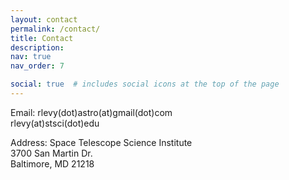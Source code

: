 ```yaml
---
layout: contact
permalink: /contact/
title: Contact
description: 
nav: true
nav_order: 7

social: true  # includes social icons at the top of the page
---
```


Email: rlevy(dot)astro(at)gmail(dot)com<br>
       rlevy(at)stsci(dot)edu

Address: Space Telescope Science Institute<br>
         3700 San Martin Dr.<br>
         Baltimore, MD 21218<br>

